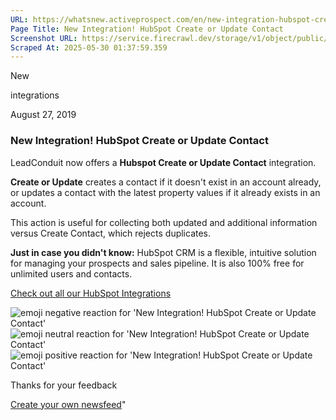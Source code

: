 ```yaml
---
URL: https://whatsnew.activeprospect.com/en/new-integration-hubspot-create-or-update-contact
Page Title: New Integration! HubSpot Create or Update Contact
Screenshot URL: https://service.firecrawl.dev/storage/v1/object/public/media/screenshot-144705ce-0169-4182-90c7-ac4335f2af7e.png
Scraped At: 2025-05-30 01:37:59.359
---
```

New






integrations



August 27, 2019

### New Integration! HubSpot Create or Update Contact

LeadConduit now offers a **Hubspot Create or Update Contact** integration.

**Create or Update** creates a contact if it doesn't exist in an account already, or updates a contact with the latest property values if it already exists in an account.

This action is useful for collecting both updated and additional information versus Create Contact, which rejects duplicates.

**Just in case you didn't know:** HubSpot CRM is a flexible, intuitive solution for managing your prospects and sales pipeline. It is also 100% free for unlimited users and contacts.

[Check out all our HubSpot Integrations](https://activeprospect.com/integrations/hubspot/?utm_source=beamer&utm_medium=changelog&utm_campaign=hubspot_create_update)

![emoji negative reaction for 'New Integration! HubSpot Create or Update Contact'](https://app.getbeamer.com/images/emojiNeg.svg)![emoji neutral reaction for 'New Integration! HubSpot Create or Update Contact'](https://app.getbeamer.com/images/emojiNeut.svg)![emoji positive reaction for 'New Integration! HubSpot Create or Update Contact'](https://app.getbeamer.com/images/emojiPos.svg)

Thanks for your feedback

[Create your own newsfeed](https://www.getbeamer.com/?ref=watermark_MErKJCnu12412_public&company=ActiveProspect&watermarkRef=create&utm_term=MErKJCnu12412&utm_content=ActiveProspect&utm_source=standalone&utm_medium=footer&utm_campaign=create)"

